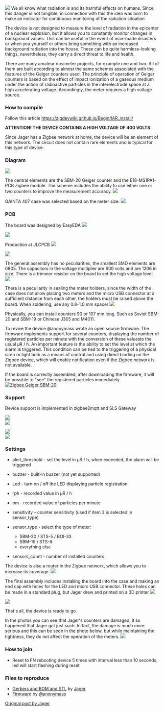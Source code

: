 ![](./images/DIYRuZ_GEIGER_12.jpg)
We all know what radiation is and its harmful effects on humans. Since this danger is not tangible, in connection with this the idea was born to make an indicator for continuous monitoring of the radiation situation.

The device is not designed to measure the level of radiation in the epicenter of a nuclear explosion, but it allows you to constantly monitor changes in background values. This can be useful in the event of man-made disasters or when you yourself or others bring something with an increased background radiation into the house. These can be quite harmless-looking things, nevertheless, they carry a direct threat to life and health.

There are many amateur dosimeter projects, for example one and two.
All of them are built according to almost the same schemes associated with the features of the Geiger counters used. The principle of operation of Geiger counters is based on the effect of impact ionization of a gaseous medium under the action of radioactive particles in the interelectrode space at a high accelerating voltage. Accordingly, the meter requires a high voltage source.

### How to compile
Follow this article https://zigdevwiki.github.io/Begin/IAR_install/


**ATTENTION! THE DEVICE CONTAINS A HIGH VOLTAGE OF 400 VOLTS**

Since Jager has a Zigbee network at home, the device will be an element of this network.
The circuit does not contain rare elements and is typical for this type of device.

### Diagram
![](/images/DIYRuZ_GEIGER_05.jpg)

The central elements are the SBM-20 Geiger counter and the E18-MS1PA1-PCB Zigbee module. The scheme includes the ability to use either one or two counters to improve the measurement accuracy.
![](/images/sbm-20.jpg)  

GAINTA 407 case was selected based on the meter size.
![](/images/G407.jpg)  

### PCB
The board was designed by EasyEDA
![](/images/DIYRuZ_GEIGER_06.jpg)  

![](/images/DIYRuZ_GEIGER_07.jpg)  

Production at JLCPCB
![](./images/DIYRuZ_GEIGER_09.jpg)  

![](./images/DIYRuZ_GEIGER_08.jpg)  

The general assembly has no peculiarities, the smallest SMD elements are 0805. The capacitors in the voltage multiplier are 600 volts and are 1206 in size. There is a trimmer resistor on the board to set the high voltage level.
![](./images/DIYRuZ_GEIGER_10.jpg)  

There is a peculiarity in sealing the meter holders, since the width of the case does not allow placing two meters and the micro USB connector at a sufficient distance from each other, the holders must be raised above the board. When soldering, use any 0.8-1.0 mm spacer
![](./images/DIYRuZ_GEIGER_11.jpg)  

Physically, you can install counters 90 or 107 mm long.
Such as Soviet SBM-20 and SBM-19 or Chinese J305 and M4011.

To revive the device @anonymass wrote an open source firmware. The firmware implements support for several counters, displaying the number of registered particles per minute with the conversion of these values ​​to the usual μR / h. An important feature is the ability to set the level at which the alarm is triggered. This condition can be tied to the triggering of a physical siren or light bulb as a means of control and using direct binding on the Zigbee device, which will enable notification even if the Zigbee network is not available.

If the board is correctly assembled, after downloading the firmware, it will be possible to "see" the registered particles immediately  
[![Zigbee Geiger SBM-20](https://img.youtube.com/vi/Ee7PnegF638/0.jpg)](https://www.youtube.com/watch?v=Ee7PnegF638)

### Support
Device support is implemented in zigbee2mqtt and SLS Gateway

![](/images/z2m_about.png)   
![](/images/z2m_exposes.png)   

![](/images/DIYRuZ_GEIGER_16.jpg)  
![](/images/DIYRuZ_GEIGER_17.jpg)  

### Settings
* alert_threshold - set the level in μR / h, when exceeded, the alarm will be triggered

* buzzer - built-in buzzer (not yet supported)

* Led - turn on / off the LED displaying particle registration
* rph - recorded value in μR / h
* pm - recorded value of particles per minute
* sensitivity - counter sensitivity (used if item 3 is selected in sensor_type)
* sensor_type - select the type of meter:
  * SBM-20 / STS-5 / BOI-33
  * SBM-19 / STS-6
  * everything else


* sensors_count - number of installed counters

The device is also a router in the Zigbee network, which allows you to increase its coverage.
![](/images/DIYRuZ_GEIGER_19.jpg)  

The final assembly includes installing the board into the case and making an end cap with holes for the LED and micro USB connector. These holes can be made in a standard plug, but Jager drew and printed on a 3D printer
![](/images/DIYRuZ_GEIGER_20.jpg)  

![](/images/DIYRuZ_GEIGER_21.jpg)  

That's all, the device is ready to go.


In the photos you can see that Jager's counters are damaged, it so happened that Jager got just such. In fact, the damage is much more serious and this can be seen in the photo below, but while maintaining the tightness, they do not affect the operation of the meters.
![](/images/DIYRuZ_GEIGER_13.jpg)  


### How to join
 * Reset to FN rebooting device 5 times with interval less than 10 seconds, led will start flashing during reset  


### Files to reproduce
* [Gerbers and BOM and STL](https://github.com/diyruz/geiger/tree/master/hardware) by [Jager](https://t.me/Jager_f)  
* [Firmware](https://github.com/diyruz/geiger/releases) by [@anonymass](https://t.me/anonymass)  


[Original post by Jager](https://modkam.ru/?p=1591)  
